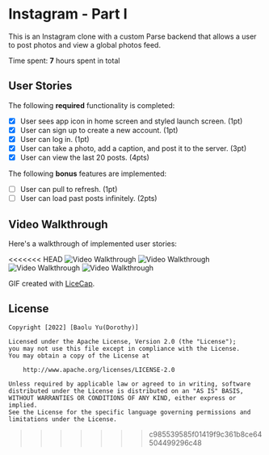# Instagram - Part I

This is an Instagram clone with a custom Parse backend that allows a user to post photos and view a global photos feed.

Time spent: **7** hours spent in total

## User Stories

The following **required** functionality is completed:

- [X] User sees app icon in home screen and styled launch screen. (1pt)
- [X] User can sign up to create a new account. (1pt)
- [X] User can log in. (1pt)
- [X] User can take a photo, add a caption, and post it to the server. (3pt)
- [X] User can view the last 20 posts. (4pts)

The following **bonus** features are implemented:

- [ ] User can pull to refresh. (1pt)
- [ ] User can load past posts infinitely. (2pts)

## Video Walkthrough

Here's a walkthrough of implemented user stories:

<<<<<<< HEAD
<img src='http://g.recordit.co/SiLb3P0CI4.gif' title='Video Walkthrough' width='' alt='Video Walkthrough' />
<img src='http://g.recordit.co/nXSrfcSKjh.gif' title='Video Walkthrough' width='' alt='Video Walkthrough' />
<img src='http://g.recordit.co/L5sUNZrv4f.gif' title='Video Walkthrough' width='' alt='Video Walkthrough' />
<img src='http://g.recordit.co/qFeo07pIfw.gif' title='Video Walkthrough' width='' alt='Video Walkthrough' />





GIF created with [LiceCap](http://www.cockos.com/licecap/).


## License

    Copyright [2022] [Baolu Yu(Dorothy)]

    Licensed under the Apache License, Version 2.0 (the "License");
    you may not use this file except in compliance with the License.
    You may obtain a copy of the License at

        http://www.apache.org/licenses/LICENSE-2.0

    Unless required by applicable law or agreed to in writing, software
    distributed under the License is distributed on an "AS IS" BASIS,
    WITHOUT WARRANTIES OR CONDITIONS OF ANY KIND, either express or implied.
    See the License for the specific language governing permissions and
    limitations under the License.
>>>>>>> c985539585f01419f9c361b8ce64504499296c48
